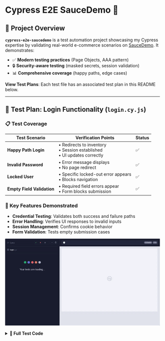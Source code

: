 # Cypress E2E SauceDemo 🛒

## 📌 Project Overview
**`cypress-e2e-saucedemo`** is a test automation project showcasing my Cypress expertise by validating real-world e-commerce scenarios on [SauceDemo](https://www.saucedemo.com/). It demonstrates:
- ✅ **Modern testing practices** (Page Objects, AAA pattern)
- 🔒 **Security-aware testing** (masked secrets, session validation)
- 📊 **Comprehensive coverage** (happy paths, edge cases)

**View Test Plans**: Each test file has an associated test plan in this README below.

---

## 🧪 Test Plan: Login Functionality (`login.cy.js`)

### 📋 Test Coverage

| Test Scenario              | Verification Points                          | Status |
|----------------------------|---------------------------------------------|--------|
| **Happy Path Login**       | • Redirects to inventory<br>• Session established<br>• UI updates correctly | ✅     |
| **Invalid Password**       | • Error message displays<br>• No page redirect | ✅     |
| **Locked User**           | • Specific locked-out error appears<br>• Blocks navigation | ✅     |
| **Empty Field Validation** | • Required field errors appear<br>• Form blocks submission | ✅     |

### 🚀 Key Features Demonstrated
- **Credential Testing**: Validates both success and failure paths
- **Error Handling**: Verifies UI responses to invalid inputs
- **Session Management**: Confirms cookie behavior
- **Form Validation**: Tests empty submission cases

![Login Test Demo](assets/gifs/login-demo.gif)

<details>
<summary><b>📜 Full Test Code</b></summary>

```javascript
// login.cy.js
import { users } from '../fixtures/users';
import { loginSelectors, inventorySelectors } from '../support/selectors';

describe('SauceDemo Login Tests', () => {
  beforeEach(() => {
    cy.visit('/');
  });

  it('successfully logs in with valid credentials (Happy Path)', () => {
    // ACT: Login with valid credentials
    cy.get(loginSelectors.username).type(users.standard.username);
    cy.get(loginSelectors.password).type(users.standard.password, { log: false }); // Hide password in logs
    cy.get(loginSelectors.loginButton).click();

    // ASSERT: Verify successful login
    cy.url().should('include', '/inventory.html'); // Verify redirect
    cy.get(inventorySelectors.title).should('contain', 'Products'); // Verify UI update
    cy.getCookie('session-username').should('exist'); // Verify session cookie
  });

  it('displays error for invalid password', () => {
    // ACT: Login with invalid password
    cy.get(loginSelectors.username).type(users.standard.username);
    cy.get(loginSelectors.password).type('invalid_password');
    cy.get(loginSelectors.loginButton).click();

    // ASSERT: Verify error message and no redirect
    cy.url().should('eq', Cypress.config().baseUrl)
    cy.get(loginSelectors.errorMessage)
      .should('be.visible')
      .and('contain', 'Username and password do not match'); 
  });

  it('blocks locked-out users with descriptive error', () => {
    // ACT: Login with locked-out user credentials
    cy.get(loginSelectors.username).type(users.locked.username);
    cy.get(loginSelectors.password).type(users.locked.password, { log: false });
    cy.get(loginSelectors.loginButton).click();

    // ASSERT: Verify error message and no redirect
    cy.url().should('eq', Cypress.config().baseUrl);
    cy.get(loginSelectors.errorMessage)
      .should('be.visible')
      .and('contain', 'Sorry, this user has been locked out.'); 
  });

  it('validates required fields', () => {
    // ACT: Submit empty form
    cy.get(loginSelectors.loginButton).click();

    // ASSERT: Verify error message for empty username and password
    cy.get(loginSelectors.errorMessage)
      .should('be.visible')
      .and('contain', 'Username is required');
  });
});
</details>

---

## 🧪 Test Plan: Logout Functionality (`logout.cy.js`) 

### 📋 Test Coverage

| Test Scenario              | Verification Points                          | Status |
|----------------------------|---------------------------------------------|--------|
| **Successful Logout**      | • Returns to login page<br>• Clears session data<br>• Resets UI state | ✅     |
| **Protected Route Access** | • Blocks access to inventory<br>• Maintains login page | ✅     |
| **Session Cleanup**        | • Removes cookies<br>• Clears localStorage  | ✅     |

### 🚀 Key Features Demonstrated
- **Session Security**: Verifies complete auth teardown
- **Route Protection**: Confirms post-logout redirects
- **Storage Management**: Validates data cleanup
- **State Management**: Ensures UI resets properly

![Logout Test Demo](assets/gifs/logout-demo.gif)

---

## 🧪 Test Plan: Inventory Functionality (`inventory.cy.js`)

### 📋 Test Coverage

| Test Scenario              | Verification Points                          | Status |
|----------------------------|---------------------------------------------|--------|
| **Inventory Page Render**  | • Correct page title<br>• Product list displays<br>• Cart icon visible | ✅     |
| **A-Z Sorting**            | • Products sorted alphabetically (A→Z)       | ✅     |
| **Z-A Sorting**            | • Products sorted reverse-alphabetically (Z→A)| ✅     |
| **Price Low→High**         | • Products sorted by ascending price         | ✅     |
| **Price High→Low**         | • Products sorted by descending price        | ✅     |

### 🚀 Key Features Demonstrated
- **End-to-End Testing**: Simulates real user interactions with sorting functionality
- **Data Validation**: 
  - Text comparison for name sorting
  - Numeric comparison with currency parsing for price sorting
- **Modular Design**: Reusable utility functions for sorting operations
- **Responsive Verification**: Dynamic element handling with length assertions

![Inventory Test Demo](assets/gifs/inventory-demo.gif)

---

## 🧪 Test Plan: Cart Functionality (`cart.cy.js`)

### 📋 Test Coverage

| Test Scenario              | Verification Points                          | Status |
|----------------------------|---------------------------------------------|--------|
| **Single Item Addition**    | • Cart badge updates<br>• Item appears in cart with correct details (name, desc, price) | ✅     |
| **Single Item Removal**     | • Cart badge disappears<br>• Item removed from cart view | ✅     |
| **Multiple Items Addition** | • Cart badge shows correct count<br>• All items appear with correct details | ✅     |
| **Full Cart Clearance**     | • Cart badge disappears<br>• All items removed from cart view | ✅     |

### 🚀 Key Features Demonstrated
- **User Flow Testing**: Simulates complete add-to-cart and checkout preparation scenarios
- **Dynamic Verification**: 
  - Real-time cart badge updates
  - Multi-item validation in single test
- **Bulk Operations**: Handles both individual and batch item management
- **Negative Assertions**: Confirms absence of elements after removal
- **Data Integrity**: Validates product details (name, description, price) persist in cart

![Cart Test Demo](assets/gifs/cart-demo.gif)

---

## 🌟 Project Highlights

### 🛒 Cart Functionality
- Implements **real-time cart tracking** with badge counter validation
- Tests **bulk operations** for adding/removing multiple items
- Validates **data integrity** across product pages and cart views
- Demonstrates **empty state handling** for cart clearance

### 🔐 Authentication Flows
- Covers **5 distinct login scenarios** (happy path, locked user, etc.)
- Implements **secure credential handling** with hidden password logging
- Validates **session management** through cookie verification
- Tests **protected routes** with proper error messaging

### 📊 Inventory Management
- Implements **4 sorting mechanisms** with precise validation
- Includes **currency parsing** with error handling
- Demonstrates **responsive verification** for dynamic lists
- Uses **modular utilities** for reusable sorting operations

### 🏗️ Architectural Excellence
- Follows **Cypress best practices** for selectors and commands
- Demonstrates **clean test architecture** with:
  - Separation of concerns (selectors, fixtures, tests)
  - Custom commands for common actions
  - Utility functions for complex operations
- Includes **comprehensive error handling** throughout
- Maintains **consistent test patterns** across all suites

### � Edge Case Coverage
- Tests **empty form submissions** with proper validation
- Verifies **locked user experience** with specific messaging
- Handles **price parsing edge cases** (currency symbols, NaN values)
- Validates **session cleanup** after logout

### 📈 Scalability Features
- **Data-driven testing** using fixture files
- **Reusable commands** for common workflows (login, cart ops)
- **Component-based selectors** for easy maintenance
- **Cross-suite consistency** in test structure

